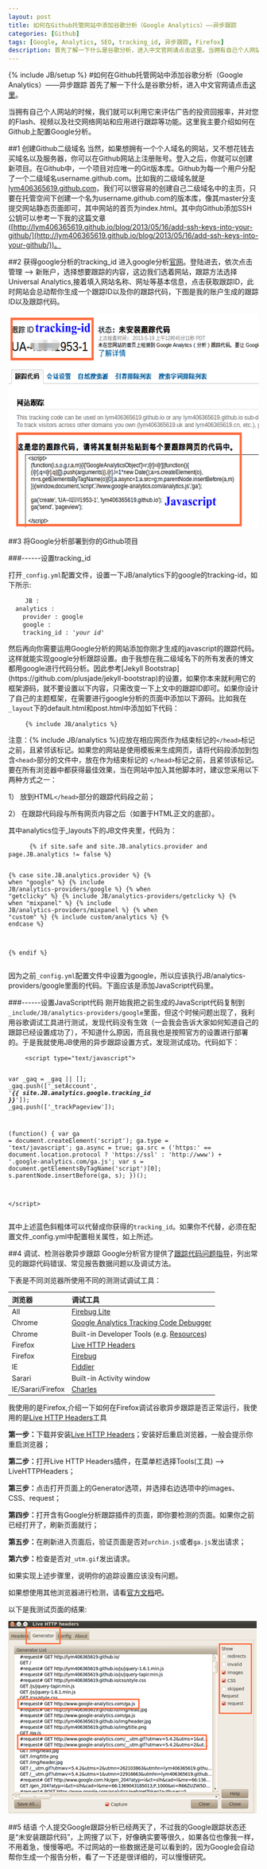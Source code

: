```yaml
---
layout: post
title: 如何在Github托管网站中添加谷歌分析（Google Analytics）——异步跟踪
categories: [Github]
tags: [Google, Analytics, SEO, tracking_id, 异步跟踪, Firefox]
description: 首先了解一下什么是谷歌分析，进入中文官网请点击这里。当拥有自己个人网站的时候，我们就可以利用它来评估广告的投资回报率，并对您的Flash、视频以及社交网络网站和应用进行跟踪等功能。这里我主要介绍如何在Github上配置Google分析
---
```

{% include JB/setup %}
#如何在Github托管网站中添加谷歌分析（Google Analytics）——异步跟踪
首先了解一下什么是谷歌分析，进入中文官网请点击[这里](http://www.google.cn/intl/zh-CN/analytics/)。

当拥有自己个人网站的时候，我们就可以利用它来评估广告的投资回报率，并对您的Flash、视频以及社交网络网站和应用进行跟踪等功能。这里我主要介绍如何在Github上配置Google分析。

##1 创建Github二级域名
当然，如果想拥有一个个人域名的网站，又不想花钱去买域名以及服务器，你可以在Github网站上注册账号。登入之后，你就可以创建新项目。在Github中，一个项目对应唯一的Git版本库。Github为每一个用户分配了一个二级域名username.github.com。比如我的二级域名就是[lym406365619.github.com](http://lym406365619.github.io)，我们可以很容易的创建自己二级域名中的主页，只要在托管空间下创建一个名为username.github.com的版本库，像其master分支提交网站静态页面即可，其中网站的首页为index.html。其中向Github添加SSH公钥可以参考一下我的这篇文章([http://lym406365619.github.io/blog/2013/05/16/add-ssh-keys-into-your-github/](http://lym406365619.github.io/blog/2013/05/16/add-ssh-keys-into-your-github/))。

##2 获得google分析的tracking_id
进入google分析[官网](http://www.google.cn/intl/zh-CN/analytics/)。登陆进去，依次点击管理 --> 新账户，选择想要跟踪的内容，这边我们选着网站，跟踪方法选择Universal Analytics,接着填入网站名称、网址等基本信息，点击获取跟踪ID，此时网站会总动帮你生成一个跟踪ID以及你的跟踪代码，下图是我的账户生成的跟踪ID以及跟踪代码。

<img src="/img/blog/google_analytics.png" width="578px" height="431px" class="pic" alt="谷歌分析ID以及跟踪代码" />

##3 将Google分析部署到你的Github项目

###------设置tracking_id

打开<code class="cd">&#95;config.yml</code>配置文件，设置一下JB/analytics下的google的tracking-id，如下所示:

<div class="highlight">
  <pre>
    <code class="text">JB :
  analytics :
    provider : google 
    google : 
    tracking_id : '<em>your id</em>'</code></pre>
</div>
然后再向你需要运用Google分析的网站添加你刚才生成的javascript的跟踪代码。这样就能实现google分析跟踪设置。由于我想在我二级域名下的所有发表的博文都用google进行代码分析。因此参考[Jekyll Bootstrap](https://github.com/plusjade/jekyll-bootstrap)的设置，如果你本来就利用它的框架源码，就不要设置以下内容，只需改变一下上文中的跟踪ID即可。如果你设计了自己的主题框架，在需要进行google分析的页面中添加以下源码。比如我在<code class="cd">&#95;layout</code>下的default.html和post.html中添加如下代码：

<div class="highlight">
  <pre>
    <code class="text">&#123;% include JB/analytics %}</code></pre>
</div>

注意：&#123;% include JB/analytics %}应放在相应网页作为结束标记的<code class="cd">&#60;/head></code>标记之前，且紧邻该标记。如果您的网站是使用模板来生成网页，请将代码段添加到包含<code class="cd">&#60;head></code>部分的文件中，放在作为结束标记的 <code class="cd">&#60;/head></code>标记之前，且紧邻该标记。要在所有浏览器中都获得最佳效果，当在网站中加入其他脚本时，建议您采用以下两种方式之一：

1） 放到HTML<code class="cd">&#60;/head></code>部分的跟踪代码段之前；

2） 在跟踪代码段与所有网页内容之后（如置于HTML正文的底部）。

其中analytics位于_layouts下的JB文件夹里，代码为：

<div class="highlight">
  <pre>
     <code class="text">&#123;% <span class="ck">if</span> site.safe and site.JB.analytics.provider and page.JB.analytics != false %}

  &#123;% <span class="ck">case</span> site.JB.analytics.provider %}
  &#123;% <span class="ck">when</span> "google" %}
    &#123;% include JB/analytics-providers/google %}
  &#123;% <span class="ck">when</span> "getclicky" %}
    &#123;% include JB/analytics-providers/getclicky %}
  &#123;% <span class="ck">when</span> "mixpanel" %}
    &#123;% include JB/analytics-providers/mixpanel %}
  &#123;% <span class="ck">when</span> "custom" %}
    &#123;% include custom/analytics %}
  &#123;% <span class="ck">endcase</span> %}

&#123;% <span class="ck">endif</span> %}</code></pre>
</div>
因为之前<code class="cd">&#95;config.yml</code>配置文件中设置为google，所以应该执行JB/analytics-providers/google里面的代码。下面应该是添加JavaScript代码里。

###------设置JavaScript代码
刚开始我把之前生成的JavaScript代码复制到<code class="cd">&#95;include/JB/analytics-providers/google</code>里面，但这个时候问题出现了，我利用谷歌调试工具进行测试，发现代码没有生效（一会我会告诉大家如何知道自己的跟踪已经设置成功了），不知道什么原因，而且我也是按照官方的设置进行部署的。于是我就使用JB使用的异步跟踪设置方式，发现测试成功。代码如下：

<div class="highlight">
  <pre>
    <code class="text">&#60;script type="text/javascript">

  <span class="jk">var</span> _gaq = _gaq || [];
  _gaq.<span class="jm">push</span>([<span class="jv">'_setAccount'</span>, <span class="jv">'<strong><i>&#123;{ site.JB.analytics.google.tracking_id }}</i></strong>'</span>]);
  _gaq.<span class="jm">push</span>(['_trackPageview']);

  (<span class="jk">function</span>() {
    <span class="jk">var</span> ga = document.<span class="jm">createElement</span>('script'); ga.type = 'text/javascript'; ga.async = true;
    ga.src = ('https:' == document.location.protocol ? 'https://ssl' : 'http://www') + '.google-analytics.com/ga.js';
    <span class="jk">var</span> s = document.getElementsByTagName('script')[0]; s.parentNode.insertBefore(ga, s);
  })();

&#60;/script></code></pre>
</div>
其中上述蓝色斜粗体可以代替成你获得的<code class="cd">tracking_id</code>。如果你不代替，必须在配置文件_config.yml中配置相关属性，如上所述。

##4 调试、检测谷歌异步跟踪
Google分析官方提供了[跟踪代码问题指导](https://developers.google.com/analytics/resources/articles/gaTrackingTroubleshooting?hl=zh-CN)，列出常见的跟踪代码错误、常见报告数据问题以及调试方法。

下表是不同浏览器所使用不同的测测试调试工具：

浏览器 | 调试工具
:------|:----------
All | [Firebug Lite](http://getfirebug.com/firebuglite)
Chrome | [Google Analytics Tracking Code Debugger](https://chrome.google.com/extensions/detail/jnkmfdileelhofjcijamephohjechhna)
Chrome | Built-in Developer Tools (e.g. [Resources](http://www.chromium.org/devtools/google-chrome-developer-tools-tutorial#resources))
Firefox | [Live HTTP Headers](http://livehttpheaders.mozdev.org/installation.html)
Firefox | [Firebug](https://addons.mozilla.org/en-US/firefox/addon/1843)
IE | [Fiddler](http://www.fiddlertool.com/fiddler/)
Sarari | Built-in Activity window
IE/Sarari/Firefox | [Charles](http://www.xk72.com/charles/download.php)

我使用的是Firefox,介绍一下如何在Firefox调试谷歌异步跟踪是否正常运行，我使用的是[Live HTTP Headers](http://livehttpheaders.mozdev.org/installation.html)工具

<strong>第一步：</strong>下载并安装[Live HTTP Headers](http://livehttpheaders.mozdev.org/installation.html)；安装好后重启浏览器，一般会提示你重启浏览器；

<strong>第二步：</strong>打开Live HTTP Headers插件，在菜单栏选择Tools(工具) --> LiveHTTPHeaders；

<strong>第三步：</strong>点击打开页面上的Generator选项，并选择右边选项中的images、CSS、request；

<strong>第四步：</strong>打开含有Google分析跟踪插件的页面，即你要检测的页面。如果你之前已经打开了，刷新页面就行；

<strong>第五步：</strong>在刷新进入页面后，验证页面是否对<code class="cd">urchin.js</code>或者<code class="cd">ga.js</code>发出请求；

<strong>第六步：</strong>检查是否对<code class="cd">_utm.gif</code>发出请求。

如果实现上述步骤里，说明你的追踪设置应该没有问题。

如果想使用其他浏览器进行检测，请看[官方文档](https://developers.google.com/analytics/resources/articles/gaTrackingTroubleshooting?hl=zh-CN)吧。

以下是我测试页面的结果:

<img src="/img/blog/google_tracking.png" width="500px" height="387" alt="Google跟踪分析调试结果" class="pic" />

##5 结语
个人提交Google跟踪分析已经两天了，不过我的Google跟踪状态还是“未安装跟踪代码”，上网搜了以下，好像确实要等很久，如果各位也像我一样，不用着急，慢慢等吧。不过网站的一些数据还是可以看到的，因为Google会自动帮你生成一个报告分析，看了一下还是很详细的，可以慢慢研究。